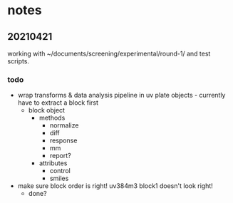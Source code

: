 # notes
## 20210421 
working with ~/documents/screening/experimental/round-1/ and test scripts.

### todo
- wrap transforms & data analysis pipeline in uv plate objects - currently have to extract a block first
  - block object 
    - methods
      - normalize
      - diff
      - response
      - mm 
      - report?
    - attributes
      - control
      - smiles
- make sure block order is right! uv384m3 block1 doesn't look right!
  - done?


